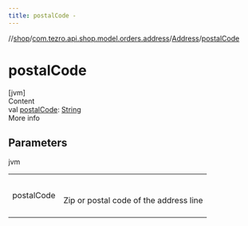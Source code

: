 ```yaml
---
title: postalCode -
---
```

//[shop](../../../index.md)/[com.tezro.api.shop.model.orders.address](../index.md)/[Address](index.md)/[postalCode](postal-code.md)



# postalCode  
[jvm]  
Content  
val [postalCode](postal-code.md): [String](https://kotlinlang.org/api/latest/jvm/stdlib/kotlin/-string/index.html)  
More info  


## Parameters  
  
jvm  
  
| | |
|---|---|
| <a name="com.tezro.api.shop.model.orders.address/Address/postalCode/#/PointingToDeclaration/"></a>postalCode| <a name="com.tezro.api.shop.model.orders.address/Address/postalCode/#/PointingToDeclaration/"></a><br><br>Zip or postal code of the address line<br><br>|
  
  



